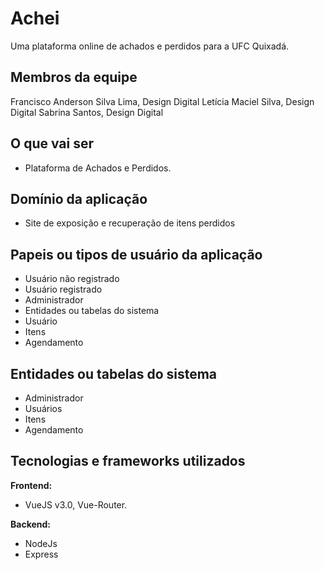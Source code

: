 # Achei
Uma plataforma online de achados e perdidos para a UFC Quixadá.

## Membros da equipe
Francisco Anderson Silva Lima, Design Digital
Letícia Maciel Silva, Design Digital
Sabrina Santos, Design Digital

## O que vai ser
- Plataforma de Achados e Perdidos.

## Domínio da aplicação
- Site de exposição e recuperação de itens perdidos

## Papeis ou tipos de usuário da aplicação

- Usuário não registrado
- Usuário registrado
- Administrador
- Entidades ou tabelas do sistema
- Usuário
- Itens
- Agendamento

## Entidades ou tabelas do sistema
- Administrador
- Usuários
- Itens
- Agendamento



## Tecnologias e frameworks utilizados
**Frontend:**
- VueJS v3.0, Vue-Router.

**Backend:**
- NodeJs
- Express

